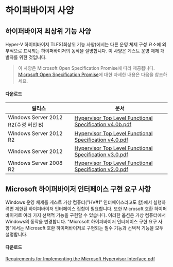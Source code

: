 # 하이퍼바이저 사양

## 하이퍼바이저 최상위 기능 사양

Hyper-V 하이퍼바이저 TLFS(최상위 기능 사양)에서는 다른 운영 체제 구성 요소에 외부적으로 표시되는 하이퍼바이저의 동작을 설명합니다. 이 사양은 게스트 운영 체제 개발자를 위한 것입니다.

> 이 사양은 Microsoft Open Specification Promise에 따라 제공됩니다. [Microsoft Open Specification Promise](https://msdn.microsoft.com/en-us/openspecifications)에 대한 자세한 내용은 다음을 참조하세요.

#### 다운로드

 릴리스| 문서
--- | ---
 Windows Server 2012 R2(수정 버전 B)| [Hypervisor Top Level Functional Specification v4.0b.pdf](https://github.com/Microsoft/Virtualization-Documentation/raw/master/tlfs/Hypervisor%20Top%20Level%20Functional%20Specification%20v4.0b.pdf)
 Windows Server 2012 R2| [Hypervisor Top Level Functional Specification v4.0.pdf](https://github.com/Microsoft/Virtualization-Documentation/raw/master/tlfs/Hypervisor%20Top%20Level%20Functional%20Specification%20v4.0.pdf)
 Windows Server 2012| [Hypervisor Top Level Functional Specification v3.0.pdf](https://github.com/Microsoft/Virtualization-Documentation/raw/master/tlfs/Hypervisor%20Top%20Level%20Functional%20Specification%20v3.0.pdf)
 Windows Server 2008 R2| [Hypervisor Top Level Functional Specification v2.0.pdf](https://github.com/Microsoft/Virtualization-Documentation/raw/master/tlfs/Hypervisor%20Top%20Level%20Functional%20Specification%20v2.0.pdf)

## Microsoft 하이퍼바이저 인터페이스 구현 요구 사항

Windows 운영 체제를 게스트 가상 컴퓨터("HV#1" 인터페이스라고도 함)에서 실행하려면 제한된 하이퍼바이저 인터페이스 집합이 필요합니다. 또한 Microsoft 호환 하이퍼바이저로 여러 가지 선택적 기능을 구현할 수 있습니다. 이러한 옵션은 가상 컴퓨터에서 Windows의 동작을 변경합니다. "Microsoft 하이퍼바이저 인터페이스 구현 요구 사항"에서는 Microsoft 호환 하이퍼바이저로 구현되는 필수 기능과 선택적 기능을 모두 설명합니다.

#### 다운로드

[Requirements for Implementing the Microsoft Hypervisor Interface.pdf](https://github.com/Microsoft/Virtualization-Documentation/raw/master/tlfs/Requirements%20for%20Implementing%20the%20Microsoft%20Hypervisor%20Interface.pdf)



<!--HONumber=Mar16_HO2-->
